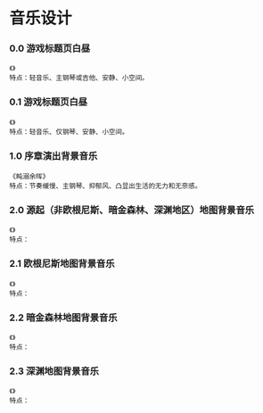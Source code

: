 # 音乐设计

### 0.0 游戏标题页白昼

```
《》
特点：轻音乐、主钢琴或吉他、安静、小空间。
```

### 0.1 游戏标题页白昼

```
《》
特点：轻音乐、仅钢琴、安静、小空间。
```

### 1.0 序章演出背景音乐

```
《盹溺余晖》
特点：节奏缓慢、主钢琴、抑郁风、凸显出生活的无力和无奈感。
```

### 2.0 源起（非欧根尼斯、暗金森林、深渊地区）地图背景音乐

```
《》
特点：
```

### 2.1 欧根尼斯地图背景音乐

```
《》
特点：
```

### 2.2 暗金森林地图背景音乐

```
《》
特点：
```

### 2.3 深渊地图背景音乐

```
《》
特点：
```
